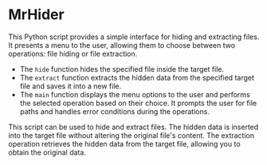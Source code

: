 # MrHider
This Python script provides a simple interface for hiding and extracting files.
It presents a menu to the user, allowing them to choose between two operations: file hiding or file extraction.

- The `hide` function hides the specified file inside the target file.
- The `extract` function extracts the hidden data from the specified target file and saves it into a new file.
- The `main` function displays the menu options to the user and performs the selected operation based on their choice. It prompts the user for file paths and handles error conditions during the operations.

This script can be used to hide and extract files. The hidden data is inserted into the target file without altering the original file's content. The extraction operation retrieves the hidden data from the target file, allowing you to obtain the original data.
